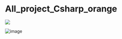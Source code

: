 # All_project_Csharp_orange

<img src="https://t.bkit.co/w_678d04b94683c.gif" />

![image](https://github.com/user-attachments/assets/9e783dde-e282-4ce8-a98c-135443855aaa)

